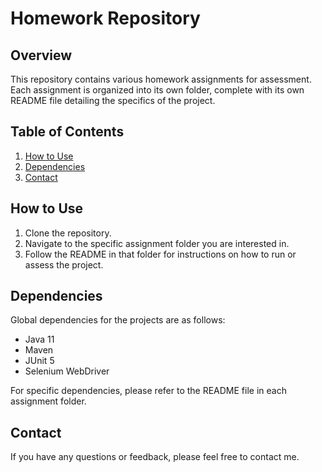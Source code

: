 # Homework Repository

## Overview
This repository contains various homework assignments for assessment. Each assignment is organized into its own folder, complete with its own README file detailing the specifics of the project.

## Table of Contents
1. [How to Use](#how-to-use)
2. [Dependencies](#dependencies)
3. [Contact](#contact)


## How to Use
1. Clone the repository.
2. Navigate to the specific assignment folder you are interested in.
3. Follow the README in that folder for instructions on how to run or assess the project.

## Dependencies
Global dependencies for the projects are as follows:
- Java 11
- Maven
- JUnit 5
- Selenium WebDriver

For specific dependencies, please refer to the README file in each assignment folder.


## Contact
If you have any questions or feedback, please feel free to contact me.

